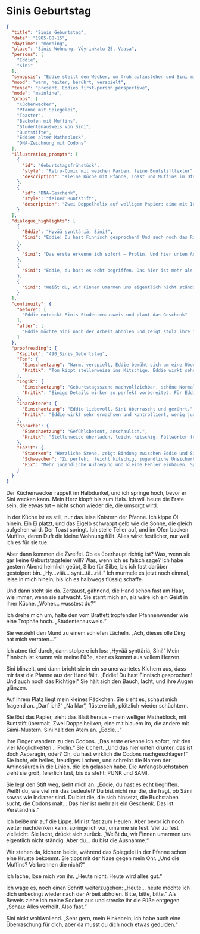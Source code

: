 # Sinis Geburtstag

```json
{
  "title": "Sinis Geburtstag",
  "date": "1985-08-15",
  "daytime": "morning",
  "place": "Sinis Wohnung, Vöyrinkatu 25, Vaasa",
  "persons": [
    "Eddie",
    "Sini"
  ],
  "synopsis": "Eddie stellt den Wecker, um früh aufzustehen und Sini mit einem Geburtstagsfrühstück zu überraschen. Spiegeleier, Toast und Muffins füllen die kleine Küche mit Duft. Sini entdeckt verblüfft Eddies Geschenk: eine DNA-Zeichnung, in der Codons die Wörter PUNK und SAMI ergeben. Eddie quält sich mit einem finnischen Geburtstagsgruß, der Sini zum Lachen bringt. Gemeinsam entziffern sie die Codons, Sini trägt die Aminosäuren in Schönschrift ein. Gerührt erklärt sie Eddie, dass sie es wirklich begriffen hat. Die beiden lachen, umarmen sich (ungewohnt für Finnen, aber typisch für Eddie).",
  "mood": "warm, heiter, berührt, verspielt",
  "tense": "present, Eddies first-person perspective",
  "mode": "mainline",
  "props": [
    "Küchenwecker",
    "Pfanne mit Spiegelei",
    "Toaster",
    "Backofen mit Muffins",
    "Studentenausweis von Sini",
    "Buntstifte",
    "Eddies alter Matheblock",
    "DNA-Zeichnung mit Codons"
  ],
  "illustration_prompts": [
    {
      "id": "Geburtstagsfrühstück",
      "style": "Retro-Comic mit weichen Farben, feine Buntstifttextur",
      "description": "Kleine Küche mit Pfanne, Toast und Muffins im Ofen. Eddie nervös am Tisch, Sini mit zerzaustem blauem Haar in der Tür, überrascht und lächelnd."
    },
    {
      "id": "DNA-Geschenk",
      "style": "feiner Buntstift",
      "description": "Zwei Doppelhelix auf welligem Papier: eine mit Iro, eine mit Sámi-Mustern. Codons ergeben PUNK und SAMI, daneben leere Linien, in die Sini in Schönschrift die Aminosäuren schreibt."
    }
  ],
  "dialogue_highlights": [
    {
      "Eddie": "Hyvää synttäriä, Sini!",
      "Sini": "Eddie! Du hast Finnisch gesprochen! Und auch noch das Richtige!"
    },
    {
      "Sini": "Das erste erkenne ich sofort – Prolin. Und hier unten Asparagin… du hast wirklich die Codons nachgeschlagen!"
    },
    {
      "Sini": "Eddie, du hast es echt begriffen. Das hier ist mehr als ein Geschenk, das ist Verständnis."
    },
    {
      "Sini": "Weißt du, wir Finnen umarmen uns eigentlich nicht ständig. Aber du… du bist die Ausnahme."
    }
  ],
  "continuity": {
    "before": [
      "Eddie entdeckt Sinis Studentenausweis und plant das Geschenk"
    ],
    "after": [
      "Eddie möchte Sini nach der Arbeit abholen und zeigt stolz ihre fast verheilten Füße"
    ]
  },
  "proofreading": {
    "Kapitel": "490_Sinis_Geburtstag",
    "Ton": {
      "Einschaetzung": "Warm, verspielt, Eddie bemüht sich um eine Überraschung und zeigt Zuneigung.",
      "Kritik": "Ton kippt stellenweise ins Kitschige. Eddie wirkt sehr souverän im Umgang, Unsicherheit fehlt."
    },
    "Logik": {
      "Einschaetzung": "Geburtstagsszene nachvollziehbar, schöne Normalität im Kontrast zur Flucht.",
      "Kritik": "Einige Details wirken zu perfekt vorbereitet. Für Eddies Lage wirkt es fast zu glatt und planvoll."
    },
    "Charaktere": {
      "Einschaetzung": "Eddie liebevoll, Sini überrascht und gerührt.",
      "Kritik": "Eddie wirkt sehr erwachsen und kontrolliert, wenig jugendliche Aufregung. Sini bleibt eher Reaktionsfigur."
    },
    "Sprache": {
      "Einschaetzung": "Gefühlsbetont, anschaulich.",
      "Kritik": "Stellenweise überladen, leicht kitschig. Füllwörter fehlen fast völlig, Sprache wirkt dadurch zu glatt."
    },
    "Fazit": {
      "Staerken": "Herzliche Szene, zeigt Bindung zwischen Eddie und Sini, schöner Kontrast zur Bedrohung.",
      "Schwaechen": "Zu perfekt, leicht kitschig, jugendliche Unsicherheit fehlt.",
      "Fix": "Mehr jugendliche Aufregung und kleine Fehler einbauen, Sprache straffen, Kitsch reduzieren."
    }
  }
}
```

Der Küchenwecker rappelt im Halbdunkel, und ich springe hoch, bevor er Sini
wecken kann. Mein Herz klopft bis zum Hals. Ich will heute die Erste sein, die
etwas tut – nicht schon wieder die, die umsorgt wird.

In der Küche ist es still, nur das leise Knistern der Pfanne. Ich kippe Öl
hinein. Ein Ei platzt, und das Eigelb schwappt gelb wie die Sonne, die gleich
aufgehen wird. Der Toast springt. Ich stelle Teller auf, und im Ofen backen
Muffins, deren Duft die kleine Wohnung füllt. Alles wirkt festlicher, nur weil
ich es für sie tue.

Aber dann kommen die Zweifel. Ob es überhaupt richtig ist? Was, wenn sie gar
keine Geburtstagsfeier will? Was, wenn ich es falsch sage? Ich habe gestern
Abend heimlich geübt, Silbe für Silbe, bis ich fast darüber gestolpert bin.
„Hy…vää… synt…tä…riä.“ Ich murmele es jetzt noch einmal, leise in mich hinein,
bis ich es halbwegs flüssig schaffe.

Und dann steht sie da. Zerzaust, gähnend, die Hand schon fast am Haar, wie
immer, wenn sie aufwacht. Sie starrt mich an, als wäre ich ein Geist in ihrer
Küche. „Woher… wusstest du?“

Ich drehe mich um, halte den vom Bratfett tropfenden Pfannenwender wie eine
Trophäe hoch. „Studentenausweis.“

Sie verzieht den Mund zu einem schiefen Lächeln. „Ach, dieses olle Ding hat mich
verraten…“

Ich atme tief durch, dann stolpere ich los: „Hyvää synttäriä, Sini!“ Mein
Finnisch ist krumm wie meine Füße, aber es kommt aus vollem Herzen.

Sini blinzelt, und dann bricht sie in ein so unerwartetes Kichern aus, dass mir
fast die Pfanne aus der Hand fällt. „Eddie! Du hast Finnisch gesprochen! Und
auch noch das Richtige!“ Sie hält sich den Bauch, lacht, und ihre Augen glänzen.

Auf ihrem Platz liegt mein kleines Päckchen. Sie sieht es, schaut mich fragend
an. „Darf ich?“ „Na klar“, flüstere ich, plötzlich wieder schüchtern.

Sie löst das Papier, zieht das Blatt heraus – mein welliger Matheblock, mit
Buntstift übermalt. Zwei Doppelhelixen, eine mit blauem Iro, die andere mit
Sámi-Mustern. Sini hält den Atem an. „Eddie…“

Ihre Finger wandern zu den Codons. „Das erste erkenne ich sofort, mit den vier
Möglichkeiten… Prolin.“ Sie kichert. „Und das hier unten drunter, das ist doch
Asparagin, oder? Oh, du hast wirklich die Codons nachgeschlagen!“ Sie lacht, ein
helles, freudiges Lachen, und schreibt die Namen der Aminosäuren in die Linien,
die ich gelassen habe. Die Anfangsbuchstaben zieht sie groß, feierlich fast, bis
da steht: PUNK und SAMI.

Sie legt den Stift weg, sieht mich an. „Eddie, du hast es echt begriffen. Weißt
du, wie viel mir das bedeutet? Du bist nicht nur die, die fragt, ob Sámi sowas
wie Indianer sind. Du bist die, die sich hinsetzt, die Buchstaben sucht, die
Codons malt… Das hier ist mehr als ein Geschenk. Das ist Verständnis.“

Ich beiße mir auf die Lippe. Mir ist fast zum Heulen. Aber bevor ich noch weiter
nachdenken kann, springe ich vor, umarme sie fest. Viel zu fest vielleicht. Sie
lacht, drückt sich zurück. „Weißt du, wir Finnen umarmen uns eigentlich nicht
ständig. Aber du… du bist die Ausnahme.“

Wir stehen da, kichern beide, während das Spiegelei in der Pfanne schon eine
Kruste bekommt. Sie tippt mit der Nase gegen mein Ohr. „Und die Muffins?
Verbrennen die nicht?“

Ich lache, löse mich von ihr. „Heute nicht. Heute wird alles gut.“

Ich wage es, noch einen Schritt weiterzugehen: „Heute… heute möchte ich dich
unbedingt wieder nach der Arbeit abholen. Bitte, bitte, bitte.“ Als Beweis ziehe
ich meine Socken aus und strecke ihr die Füße entgegen. „Schau: Alles verheilt.
Also fast.“

Sini nickt wohlwollend. „Sehr gern, mein Hinkebein, ich habe auch eine
Überraschung für dich, aber da musst du dich noch etwas gedulden.“
